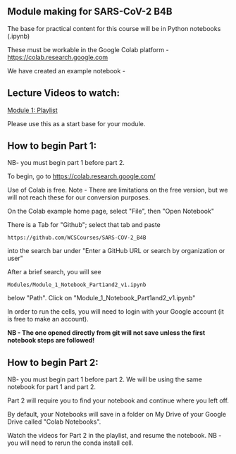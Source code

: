 
## Module making for SARS-CoV-2 B4B

The base for practical content for this course will be in Python notebooks (.ipynb)

These must be workable in the Google Colab platform - https://colab.research.google.com 

We have created an example notebook - 

## Lecture Videos to watch:

[Module 1: Playlist](https://www.youtube.com/playlist?list=PLfovZnX0TvKtHq6Q4L5KdW332NCD4GbtU)

Please use this as a start base for your module. 

## How to begin Part 1:
NB- you must begin part 1 before part 2. 

To begin, go to https://colab.research.google.com/ 

Use of Colab is free. Note - There are limitations on the free version, but we will not reach these for our conversion purposes. 

On the Colab example home page, select "File", then "Open Notebook"

There is a Tab for "Github"; select that tab and paste 
```
https://github.com/WCSCourses/SARS-COV-2_B4B
```
into the search bar under "Enter a GitHub URL or search by organization or user" 

After a brief search, you will see
```
Modules/Module_1_Notebook_Part1and2_v1.ipynb
```
below "Path". Click on "Module_1_Notebook_Part1and2_v1.ipynb"

In order to run the cells, you will need to login with your Google account (it is free to make an account).

**NB - The one opened directly from git will not save unless the first notebook steps are followed!**

## How to begin Part 2:
NB- you must begin part 1 before part 2. We will be using the same notebook for part 1 and part 2.

Part 2 will require you to find your notebook and continue where you left off. 

By default, your Notebooks will save in a folder on My Drive of your Google Drive called "Colab Notebooks". 

Watch the videos for Part 2 in the playlist, and resume the notebook. NB - you will need to rerun the conda install cell. 


